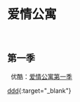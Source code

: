 # 爱情公寓
 
## 第一季
 
优酷：<a href="http://list.youku.com/show/id_zcc17d7d6962411de83b1.html?spm=a2h0j.8191423.module_basic_title.5~A!2" target="_blank" rel="noopener">爱情公寓第一季</a>

[ddd](/win){:target="_blank"}
